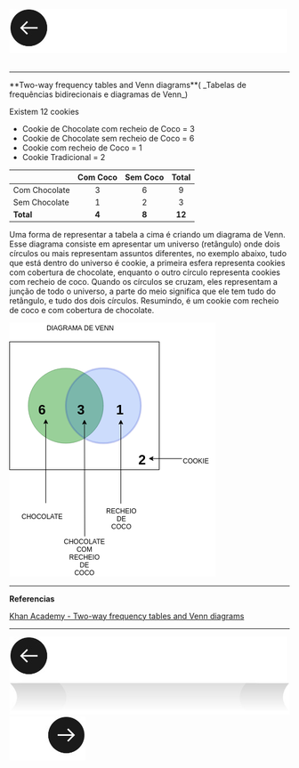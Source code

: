 [![Voltar](images/back.jpg)](Aula01.md)<br><br>
<hr>
**Two-way frequency tables and Venn diagrams**( _Tabelas de frequências bidirecionais e diagramas de Venn_)

Existem 12 cookies

- Cookie de Chocolate com recheio de Coco = 3
- Cookie de Chocolate sem recheio de Coco = 6
- Cookie com recheio de Coco = 1
- Cookie Tradicional = 2

||Com Coco|Sem Coco|Total|
|:-|:-:|:-:|:-:|
|Com Chocolate|3|6|9|
|Sem Chocolate|1|2|3|
|**Total**|**4**|**8**|**12**|

Uma forma de representar a tabela a cima é criando um diagrama de Venn. Esse diagrama consiste em apresentar um universo (retângulo) onde dois círculos ou mais representam assuntos diferentes, no exemplo abaixo, tudo que está dentro do universo é cookie, a primeira esfera representa cookies com cobertura de chocolate, enquanto o outro círculo representa cookies com recheio de coco. Quando os círculos se cruzam, eles representam a junção de todo o universo, a parte do meio significa que ele tem tudo do retângulo, e tudo dos dois círculos. Resumindo, é um cookie com recheio de coco e com cobertura de chocolate.

![ ](images/Venn.png)
<br>
<hr>

**Referencias**
<div id="referencias"/>

[Khan Academy - Two-way frequency tables and Venn diagrams](https://www.khanacademy.org/math/ap-statistics/analyzing-categorical-ap/stats-two-way-tables/v/two-way-frequency-tables-and-venn-diagrams)

<hr>
            
[![](images/back.jpg)](Aula03.md) ![](images/bar.jpg) [![](images/next.jpg)](Aula03.md)
